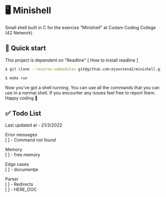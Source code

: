 # 🖥 Minishell

Small shell built in C for the exercise "Minishell" at Codam Coding College (42 Network)

## 🚀 Quick start
This project is dependent on "Readline"
[ How to install readline ]
```bash
$ git clone --recurse-submodules git@github.com:mjoosten42/minishell.git

$ make run
```

Now you've got a shell running. You can use all the commands that you can use in a normal shell. If you encounter any issues feel free to report them. Happy coding 👻

## ✅ Todo List

Last updated at - 21/3/2022

Error messages <br>
	[ ] - Command not found <br>

Memory <br>
	[ ] - free memory <br>

Edge cases <br>
	[ ] - documentje <br>

Parser <br>
	[ ] - Redirects <br>
	[ ] - HERE_DOC <br>
